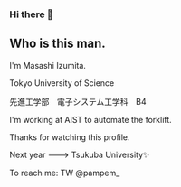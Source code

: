 ### Hi there 👋
Who is this man.
--
I'm Masashi Izumita.

Tokyo University of Science

先進工学部　電子システム工学科　B4

I'm working at AIST to automate the forklift.

Thanks for watching this profile.


Next year ---> Tsukuba University✨


To reach me: TW @pampem_

<!--
**pampem/pampem** is a ✨ _special_ ✨ repository because its `README.md` (this file) appears on your GitHub profile.

Here are some ideas to get you started:

- 🔭 I’m currently working on ...
- 🌱 I’m currently learning ...
- 👯 I’m looking to collaborate on ...
- 🤔 I’m looking for help with ...
- 💬 Ask me about ...
- 📫 How to reach me: ...
- 😄 Pronouns: ...
- ⚡ Fun fact: ...
-->
